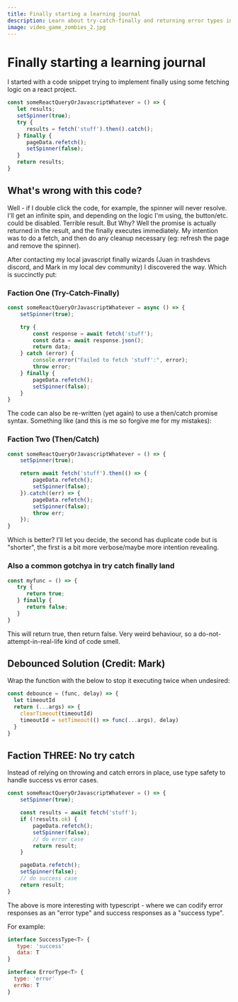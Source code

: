 ```yaml
---
title: Finally starting a learning journal
description: Learn about try-catch-finally and returning error types in depth.
image: video_game_zombies_2.jpg
---
```


<h1 class="text-secondary text-3xl my-2">Finally starting a learning journal</h1>

<p class="py-2">
I started with a code snippet trying to implement finally using some fetching logic on a react project.
</p>

```js
const someReactQueryOrJavascriptWhatever = () => {
   let results;
   setSpinner(true);
   try {
      results = fetch('stuff').then().catch();
   } finally {
      pageData.refetch();
      setSpinner(false);
   }
   return results;
}
```

<h2 class="text-secondary text-2xl my-2">What's wrong with this code?</h2>

<p class="py-2">
Well - if I double click the code, for example, the spinner will never resolve. I'll get an infinite spin, and depending on the logic
I'm using, the button/etc. could be disabled. Terrible result. But Why? Well the promise is actually returned in the result, and the finally executes
immediately. My intention was to do a fetch, and then do any cleanup necessary (eg: refresh the page and remove the spinner).
</p>
<p class="py-2">
After contacting my local javascript finally wizards (Juan in trashdevs discord, and Mark in my local dev community) I discovered the way. Which is succinctly put:
</p>
<h3 class="text-secondary text-xl my-2"> Faction One (Try-Catch-Finally)</h3>

```js
const someReactQueryOrJavascriptWhatever = async () => {
    setSpinner(true);

    try {
        const response = await fetch('stuff');
        const data = await response.json();
        return data;
    } catch (error) {
        console.error("Failed to fetch 'stuff':", error);
        throw error;
    } finally {
        pageData.refetch();
        setSpinner(false);
    }
}
```

<p class="py-2">
The code can also be re-written (yet again) to use a then/catch promise syntax. Something like (and this is me so forgive me for my mistakes):
</p>

<h3 class="text-secondary text-xl my-2"> Faction Two (Then/Catch)</h3>

```js
const someReactQueryOrJavascriptWhatever = () => {
    setSpinner(true);

    return await fetch('stuff').then(() => {
        pageData.refetch();
        setSpinner(false);
    }).catch((err) => {
        pageData.refetch();
        setSpinner(false);
        throw err;
    });
}
```

<p class="py-2">
Which is better? I'll let you decide, the second has duplicate code but is "shorter", the first is a bit more verbose/maybe more intention revealing.
</p>

<h3 class="text-secondary text-xl my-2">Also a common gotchya in try catch finally land</h3>

```js
const myfunc = () => {
   try {
      return true;
   } finally {
      return false;
   }
}
```

<p class="py-2">
This will return true, then return false. Very weird behaviour, so a do-not-attempt-in-real-life kind of code smell.
</p>

<h2 class="text-secondary text-2xl">Debounced Solution (Credit: Mark)</h2>

<p class="py-2">
Wrap the function with the below to stop it executing twice when undesired:
</p>

```js
const debounce = (func, delay) => {
  let timeoutId
  return (...args) => {
    clearTimeout(timeoutId)
    timeoutId = setTimeout(() => func(...args), delay)
  }
}
```

<h2 class="text-secondary text-2xl my-2">Faction THREE: No try catch</h2>

<p class="py-2">
Instead of relying on throwing and catch errors in place, use type safety to handle success vs error cases.
</p>

```js
const someReactQueryOrJavascriptWhatever = () => {
    setSpinner(true);

    const results = await fetch('stuff');
    if (!results.ok) {
        pageData.refetch();
        setSpinner(false);
        // do error case
        return result;
    }

    pageData.refetch();
    setSpinner(false);
    // do success case
    return result;
}
```

<p class="py-2">
The above is more interesting with typescript - where we can codify error responses as an "error type" and success responses as a "success type".
</p>

<p class="py-2">
For example:
</p>

```js
interface SuccessType<T> { 
   type: 'success'
   data: T
}

interface ErrorType<T> {
  type: 'error'
  errNo: T
}
```
